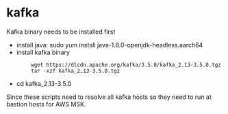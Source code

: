# kafka

Kafka binary needs to be installed first

* install java:  sudo yum install java-1.8.0-openjdk-headless.aarch64
* install kafka binary
~~~
        wget https://dlcdn.apache.org/kafka/3.5.0/kafka_2.13-3.5.0.tgz
        tar -xzf kafka_2.13-3.5.0.tgz
~~~
* cd kafka_2.13-3.5.0

Since these scripts need to resolve all kafka hosts so they need to run at bastion hosts for AWS MSK.